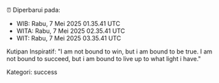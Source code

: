 ⏰ Diperbarui pada:
- WIB: Rabu, 7 Mei 2025 01.35.41 UTC
- WITA: Rabu, 7 Mei 2025 02.35.41 UTC
- WIT: Rabu, 7 Mei 2025 03.35.41 UTC

Kutipan Inspiratif:
"I am not bound to win, but i am bound to be true. I am not bound to succeed, but i am bound to live up to what light i have."


Kategori: success

